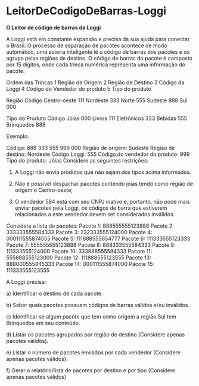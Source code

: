# LeitorDeCodigoDeBarras-Loggi
**O Leitor de código de barras da Loggi**

A Loggi está em constante expansão e precisa da sua ajuda para
conectar o Brasil. O processo de separação de pacotes acontece de
modo automático, uma esteira inteligente lê o código de barras dos
pacotes e os agrupa pelas regiões de destino. O código de barras do
pacote é composto por 15 dígitos, onde cada trinca numérica
representa uma informação do pacote.

Ordem das Trincas
1 Região de Origem
2 Região de Destino
3 Código da Loggi
4 Código do Vendedor do produto
5 Tipo do produto

Região Código
Centro-oeste 111
Nordeste 333
Norte 555
Sudeste 888
Sul 000

Tipo do Produto Código
Jóias 000
Livros 111
Eletrônicos 333
Bebidas 555
Brinquedos 888

Exemplo:

Código: 888 333 555 999 000
Região de origem: Sudeste
Região de destino: Nordeste
Código Loggi: 555
Código do vendedor do produto: 999
Tipo do produto: Jóias
Considere as seguintes restrições:

1) A Loggi não envia produtos que não sejam dos tipos acima
informados.

2) Não é possível despachar pacotes contendo jóias tendo como
região de origem o Centro-oeste;

3) O vendedor 584 está com seu CNPJ inativo e, portanto, não pode
mais enviar pacotes pela Loggi, os códigos de barra que
estiverem relacionados a este vendedor devem ser considerados
inválidos.

Considere a lista de pacotes:
Pacote 1: 888555555123888
Pacote 2: 333333555584333
Pacote 3: 222333555124000
Pacote 4: 000111555874555
Pacote 5: 111888555654777
Pacote 6: 111333555123333
Pacote 7: 555555555123888
Pacote 8: 888333555584333
Pacote 9: 111333555124000
Pacote 10: 333888555584333
Pacote 11: 555888555123000
Pacote 12: 111888555123555
Pacote 13: 888000555845333
Pacote 14: 000111555874000
Pacote 15: 111333555123555

A Loggi precisa:

a) Identificar o destino de cada pacote.

b) Saber quais pacotes possuem códigos de barras válidos e/ou
inválidos.

c) Identificar se algum pacote que tem como origem a região Sul tem
Brinquedos em seu conteúdo.

d) Listar os pacotes agrupados por região de destino (Considere apenas
pacotes válidos).

e) Listar o número de pacotes enviados por cada vendedor (Considere
apenas pacotes válidos).

f) Gerar o relatório/lista de pacotes por destino e por tipo (Considere
apenas pacotes válidos)
